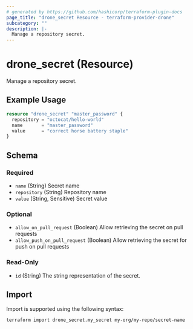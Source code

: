 ```yaml
---
# generated by https://github.com/hashicorp/terraform-plugin-docs
page_title: "drone_secret Resource - terraform-provider-drone"
subcategory: ""
description: |-
  Manage a repository secret.
---
```


# drone_secret (Resource)

Manage a repository secret.

## Example Usage

```terraform
resource "drone_secret" "master_password" {
  repository = "octocat/hello-world"
  name       = "master_password"
  value      = "correct horse battery staple"
}
```

<!-- schema generated by tfplugindocs -->
## Schema

### Required

- `name` (String) Secret name
- `repository` (String) Repository name
- `value` (String, Sensitive) Secret value

### Optional

- `allow_on_pull_request` (Boolean) Allow retrieving the secret on pull requests
- `allow_push_on_pull_request` (Boolean) Allow retrieving the secret for push on pull requests

### Read-Only

- `id` (String) The string representation of the secret.

## Import

Import is supported using the following syntax:

```shell
terraform import drone_secret.my_secret my-org/my-repo/secret-name
```
